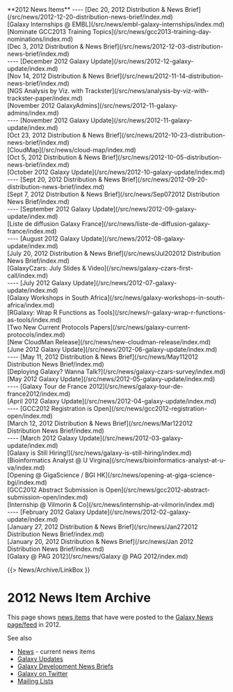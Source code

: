 <div class='linkbox'>
**2012 News Items**
----
[Dec 20, 2012 Distribution & News Brief](/src/news/2012-12-20-distribution-news-brief/index.md)<br />
[Galaxy Internships @ EMBL](/src/news/embl-galaxy-internships/index.md)<br />
[Nominate GCC2013 Training Topics](/src/news/gcc2013-training-day-nominations/index.md)<br />
[Dec 3, 2012 Distribution & News Brief](/src/news/2012-12-03-distribution-news-brief/index.md)<br />
----
[December 2012 Galaxy Update](/src/news/2012-12-galaxy-update/index.md)<br />
[Nov 14, 2012 Distribution & News Brief](/src/news/2012-11-14-distribution-news-brief/index.md)<br />
[NGS Analysis by Viz. with Trackster](/src/news/analysis-by-viz-with-trackster-paper/index.md)<br />
[November 2012 GalaxyAdmins](/src/news/2012-11-galaxy-admins/index.md)<br />
----
[November 2012 Galaxy Update](/src/news/2012-11-galaxy-update/index.md)<br />
[Oct 23, 2012 Distribution & News Brief](/src/news/2012-10-23-distribution-news-brief/index.md)<br />
[CloudMap](/src/news/cloud-map/index.md)<br />
[Oct 5, 2012 Distribution & News Brief](/src/news/2012-10-05-distribution-news-brief/index.md)<br />
[October 2012 Galaxy Update](/src/news/2012-10-galaxy-update/index.md)<br />
----
[Sept 20, 2012 Distribution & News Brief](/src/news/2012-09-20-distribution-news-brief/index.md)<br />
[Sept 7, 2012 Distribution & News Brief](/src/news/Sep072012 Distribution News Brief/index.md)<br />
----
[September 2012 Galaxy Update](/src/news/2012-09-galaxy-update/index.md)<br />
[Liste de diffusion Galaxy France](/src/news/liste-de-diffusion-galaxy-france/index.md)<br />
----
[August 2012 Galaxy Update](/src/news/2012-08-galaxy-update/index.md)<br />
[July 20, 2012 Distribution & News Brief](/src/news/Jul202012 Distribution News Brief/index.md)<br />
[GalaxyCzars: July Slides & Video](/src/news/galaxy-czars-first-call/index.md)<br />
----
[July 2012 Galaxy Update](/src/news/2012-07-galaxy-update/index.md)<br />
[Galaxy Workshops in South Africa](/src/news/galaxy-workshops-in-south-africa/index.md)<br />
[RGalaxy: Wrap R Functions as Tools](/src/news/r-galaxy-wrap-r-functions-as-tools/index.md)<br />
[Two New Current Protocols Papers](/src/news/galaxy-current-protocols/index.md)<br />
[New CloudMan Release](/src/news/new-cloudman-release/index.md)<br />
[June 2012 Galaxy Update](/src/news/2012-06-galaxy-update/index.md)<br />
----
[May 11, 2012 Distribution & News Brief](/src/news/May112012 Distribution News Brief/index.md)<br />
[Deploying Galaxy? Wanna Talk?](/src/news/galaxy-czars-survey/index.md)<br />
[May 2012 Galaxy Update](/src/news/2012-05-galaxy-update/index.md)<br />
----
[Galaxy Tour de France 2012](/src/news/galaxy-tour-de-france2012/index.md)<br />
[April 2012 Galaxy Update](/src/news/2012-04-galaxy-update/index.md)<br />
----
[GCC2012 Registration is Open](/src/news/gcc2012-registration-open/index.md)<br />
[March 12, 2012 Distribution & News Brief](/src/news/Mar122012 Distribution News Brief/index.md)<br />
----
[March 2012 Galaxy Update](/src/news/2012-03-galaxy-update/index.md)<br />
[Galaxy is Still Hiring!](/src/news/galaxy-is-still-hiring/index.md)<br />
[Bioinformatics Analyst @ U Virgina](/src/news/bioinformatics-analyst-at-u-va/index.md)<br />
[Opening @ GigaScience / BGI HK](/src/news/opening-at-giga-science-bgi/index.md)<br />
[GCC2012 Abstract Submission is Open](/src/news/gcc2012-abstract-submission-open/index.md)<br />
[Internship @ Vilmorin & Co](/src/news/internship-at-vilmorin/index.md)<br />
----
[February 2012 Galaxy Update](/src/news/2012-02-galaxy-update/index.md)<br />
[January 27, 2012 Distribution & News Brief](/src/news/Jan272012 Distribution News Brief/index.md)<br />
[January 20, 2012 Distribution & News Brief](/src/news/Jan 2012 Distribution News Brief/index.md)<br />
[Galaxy @ PAG 2012](/src/news/Galaxy @ PAG 2012/index.md)<br />
</div>

{{> News/Archive/LinkBox }}

# 2012 News Item Archive

This page shows [news items](/src/news/index.md) that have were posted to the [Galaxy News page/feed](/src/news/index.md) in 2012.

See also 
* [News](/src/news/index.md) - current news items
* [Galaxy Updates](/src/galaxy-updates/index.md)
* [Galaxy Development News Briefs](/src/docs/index.md)
* [Galaxy on Twitter](/src/galaxy-on-twitter/index.md)
* [Mailing Lists](/src/mailing-lists/index.md)

<div class='newsItemList'>
